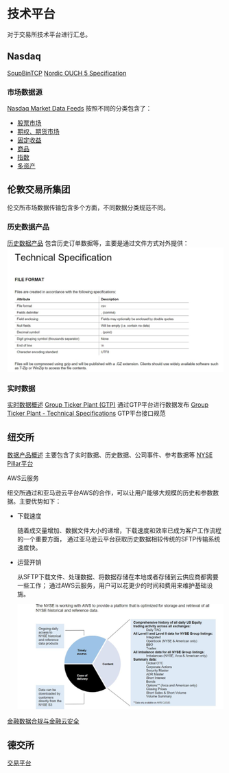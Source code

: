 # 技术平台

对于交易所技术平台进行汇总。

## Nasdaq
[SoupBinTCP](https://www.nasdaq.com/docs/SoupBinTCP%204.1.pdf)
[Nordic OUCH 5 Specification](https://www.nasdaq.com/docs/2022/11/09/OUCH5-for-Nasdaq-Nordic-5.01.4_0.pdf)
### 市场数据源
[Nasdaq Market Data Feeds](https://www.nasdaq.com/solutions/nasdaq-market-data-feeds)
按照不同的分类包含了：
- [股票市场](https://www.nasdaq.com/solutions/nasdaq-equities-market-data-solution)
- [期权、期货市场](https://www.nasdaq.com/solutions/nasdaq-options-and-futures-market-data)
- [固定收益](https://www.nasdaq.com/solutions/fixed-income-market-data-reference-data-base)
- [商品](https://www.nasdaq.com/solutions/nasdaq-commodities-data)
- [指数](https://www.nasdaq.com/solutions/nasdaq-index-data-solution)
- [多资产](https://www.nasdaq.com/solutions/nasdaq-data-multi-asset-classes)

## 伦敦交易所集团
伦交所市场数据传输包含多个方面，不同数据分类规范不同。
### 历史数据产品
[历史数据产品](https://www.londonstockexchange.com/securities-trading/market-data/historical-data-products)
包含历史订单数据等，主要是通过文件方式对外提供：
![伦交所历史数据订单文件格式](jpg/伦交所历史数据订单文件格式.jpg)

### 实时数据
[实时数据概述](https://www.londonstockexchange.com/securities-trading/market-data/real-time-data-overview)
[Group Ticker Plant (GTP)](https://www.londonstockexchange.com/securities-trading/market-data/group-ticker-plant) 通过GTP平台进行数据发布
[Group Ticker Plant - Technical Specifications](https://www.londonstockexchange.com/resources/security-trading-resources/gtp-technical-specifications) GTP平台接口规范
## 纽交所
[数据产品概述](https://www.nyse.com/data-products) 
主要包含了实时数据、历史数据、公司事件、参考数据等
[NYSE Pillar平台](https://www.nyse.com/market-data/real-time/integrated-feed)

AWS云服务

纽交所通过和亚马逊云平台AWS的合作，可以让用户能够大规模的历史和参数数据。主要优势如下：

- 下载速度

  随着成交量增加、数据文件大小的递增，下载速度和效率已成为客户工作流程的一个重要方面，
  通过亚马逊云平台获取历史数据相较传统的SFTP传输系统速度快。

- 运营开销

  从SFTP下载文件、处理数据、将数据存储在本地或者存储到云供应商都需要一些工作；
  通过AWS云服务，用户可以花更少的时间和费用来维护基础设施。

  ![aws-nyse](jpg/aws-nyse.jpg)

[金融数据合规与金融云安全](https://aws.amazon.com/cn/financial-services/security-compliance/) 

## 德交所

[交易平台](https://www.eurex.com/ex-en/support/technology/t7)
